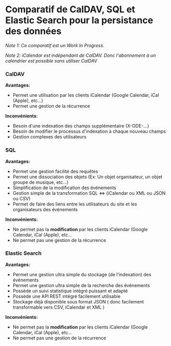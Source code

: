 Comparatif de CalDAV, SQL et Elastic Search pour la persistance des données
===========================================================================


*Note 1: Ce comparatif est un Work In Progress.*

*Note 2: iCalendar est indépendant de CalDAV. Donc l'abonnement à un calendrier est possible sans utiliser CalDAV*


### CalDAV


**Avantages:**

* Permet une utilisation par les clients iCalendar (Google Calendar, iCal (Apple), etc...)
* Permet une gestion de la récurrence


**Inconvénients:**

* Besoin d'une indexation des champs supplémentaire (X-ODE-...)
* Besoin de modifier le processus d'indexation à chaque nouveau champs
* Gestion complexes des utilisateurs


### SQL


**Avantages:**

* Permet une gestion facilité des requêtes
* Permet une dissociation des objets (Ex: Un objet organisateur, un objet groupe de musique, etc...)
* Simplification de la modification des événements
* Gestion simple de la transformation SQL <=> (iCalendar ou XML ou JSON ou CSV)
* Permet de faire des liens entre les utilisateurs du site et les organisateurs des événements


**Inconvénients:**

* Ne permet pas la **modification** par les clients iCalendar (Google Calendar, iCal (Apple), etc...
* Ne permet pas une gestion de la récurrence


### Elastic Search

**Avantages:**

* Permet une gestion ultra simple du stockage (de l'indexation) des événements
* Permet une gestion ultra simple de la recherche des événements
* Possède un suivi statistique intégré puissant et adapté
* Possède une API REST intégré facilement utilisable
* Stockage déjà disponible sous format JSON ( donc facilement transformable vers CSV, iCalendar et XML )

**Inconvénients:**

* Ne permet pas la **modification** par les clients iCalendar (Google Calendar, iCal (Apple), etc...
* Ne permet pas une gestion de la récurrence
